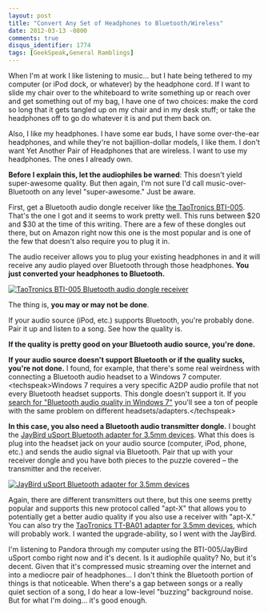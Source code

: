 ```yaml
---
layout: post
title: "Convert Any Set of Headphones to Bluetooth/Wireless"
date: 2012-03-13 -0800
comments: true
disqus_identifier: 1774
tags: [GeekSpeak,General Ramblings]
---
```

When I'm at work I like listening to music... but I hate being tethered
to my computer (or iPod dock, or whatever) by the headphone cord. If I
want to slide my chair over to the whiteboard to write something up or
reach over and get something out of my bag, I have one of two choices:
make the cord so long that it gets tangled up on my chair and in my desk
stuff; or take the headphones off to go do whatever it is and put them
back on.

Also, I like my headphones. I have some ear buds, I have some
over-the-ear headphones, and while they're not bajillion-dollar models,
I like them. I don't want Yet Another Pair of Headphones that are
wireless. I want to use my headphones. The ones I already own.

**Before I explain this, let the audiophiles be warned**: This doesn't
yield super-awesome quality. But then again, I'm not sure I'd call
music-over-Bluetooth on any level "super-awesome." Just be aware.

First, get a Bluetooth audio dongle receiver like [the TaoTronics
BTI-005](http://www.amazon.com/dp/B006IJGEGQ?tag=mhsvortex). That's the
one I got and it seems to work pretty well. This runs between \$20 and
\$30 at the time of this writing. There are a few of these dongles out
there, but on Amazon right now this one is the most popular and is one
of the few that doesn't also require you to plug it in.

The audio receiver allows you to plug your existing headphones in and it
will receive any audio played over Bluetooth through those headphones.
**You just converted your headphones to Bluetooth.**

[![TaoTronics BTI-005 Bluetooth audio dongle
receiver](http://ecx.images-amazon.com/images/I/31oUYIlRtwL._SL500_AA300_.jpg)](http://www.amazon.com/dp/B006IJGEGQ?tag=mhsvortex)

The thing is, **you may or may not be done**.

If your audio source (iPod, etc.) supports Bluetooth, you're probably
done. Pair it up and listen to a song. See how the quality is.

**If the quality is pretty good on your Bluetooth audio source, you're
done.**

**If your audio source doesn't support Bluetooth or if the quality
sucks, you're not done.** I found, for example, that there's some real
weirdness with connecting a Bluetooth audio headset to a Windows 7
computer. \<techspeak\>Windows 7 requires a very specific A2DP audio
profile that not every Bluetooth headset supports. This dongle doesn't
support it. If you [search for "Bluetooth audio quality in Windows
7"](http://www.google.com/search?btnG=1&pws=0&q=Bluetooth+audio+quality+in+Windows+7)
you'll see a ton of people with the same problem on different
headsets/adapters.\</techspeak\>

**In this case, you also need a Bluetooth audio transmitter dongle.** I
bought the [JayBird uSport Bluetooth adapter for 3.5mm
devices](http://www.amazon.com/dp/B002PU9U0E?tag=mhsvortex). What this
does is plug into the headset jack on your audio source (computer, iPod,
phone, etc.) and sends the audio signal via Bluetooth. Pair that up with
your receiver dongle and you have both pieces to the puzzle covered –
the transmitter and the receiver.

[![JayBird uSport Bluetooth adapter for 3.5mm
devices](http://ecx.images-amazon.com/images/I/3144YNmWG-L._SL500_AA300_.jpg)](http://www.amazon.com/dp/B002PU9U0E?tag=mhsvortex)

Again, there are different transmitters out there, but this one seems
pretty popular and supports this new protocol called "apt-X" that allows
you to potentially get a better audio quality if you also use a receiver
with "apt-X." You can also try the [TaoTronics TT-BA01 adapter for 3.5mm
devices](http://www.amazon.com/dp/B004B8GF7Y?tag=mhsvortex), which will
probably work. I wanted the upgrade-ability, so I went with the JayBird.

I'm listening to Pandora through my computer using the BTI-005/JayBird
uSport combo right now and it's decent. Is it audiophile quality? No,
but it's decent. Given that it's compressed music streaming over the
internet and into a mediocre pair of headphones... I don't think the
Bluetooth portion of things is that noticeable. When there's a gap
between songs or a really quiet section of a song, I do hear a low-level
"buzzing" background noise. But for what I'm doing... it's good enough.

